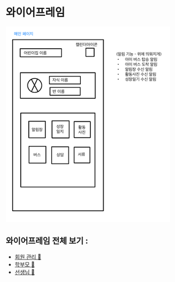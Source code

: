 # 와이어프레임

![와이어프레임](./assets/images/와이어프레임_예시_사진.PNG)

## 와이어프레임 전체 보기 : 
- [회원 관리 🔗](./assets/pdf/와이어프레임_회원가입.pdf)
- [학부모 🔗](./assets/pdf/와이어프레임_학부모.pdf)
- [선생님 🔗](./assets/pdf/와이어프레임_선생님.pdf)

